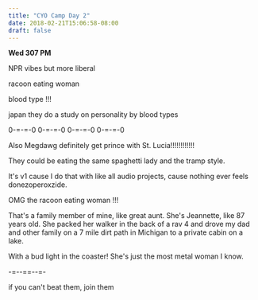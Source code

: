 ```yaml
---
title: "CYO Camp Day 2"
date: 2018-02-21T15:06:58-08:00
draft: false
---
```


**Wed 307 PM**

NPR vibes but more liberal


racoon eating woman

blood type !!!

japan they do a study on personality by blood types




0-=-=-0 0-=-=-0 0-=-=-0 0-=-=-0

Also Megdawg definitely get prince with St. Lucia!!!!!!!!!!!!

They could be eating the same spaghetti lady and the tramp style.  

It's v1 cause I do that with like all audio projects, cause nothing ever feels donezoperoxzide.

OMG the racoon eating woman !!!


That's a family member of mine, like great aunt. She's Jeannette, like 87 years old. She packed her walker in the back of a rav 4 and drove my dad and other family on a 7 mile dirt path in Michigan to a private cabin on a lake.

With a bud light in the coaster! She's just the most metal woman I know.

-=--==--=- 








if you can't beat them, join them
